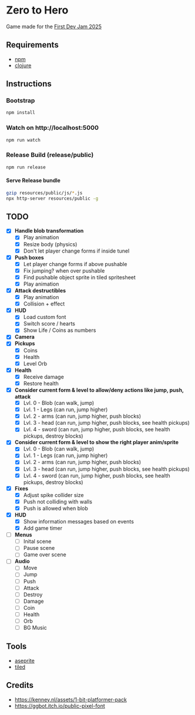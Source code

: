 # Zero to Hero
Game made for the [First Dev Jam 2025](https://docs.google.com/spreadsheets/d/1Zl4_gNtujm9f759oWaeIs22dplejp5yB_J1pHmns72I/edit?gid=324790356#gid=324790356)

## Requirements
- [npm](https://www.npmjs.com/)
- [clojure](https://clojure.org/)

## Instructions

### Bootstrap
```bash
npm install
```

### Watch on http://localhost:5000
```bash
npm run watch
```

### Release Build (release/public)
```bash
npm run release
```

#### Serve Release bundle
```bash
gzip resources/public/js/*.js
npx http-server resources/public -g
```

## TODO
- [x] **Handle blob transformation**
    - [x] Play animation 
    - [x] Resize body (physics)
    - [x] Don't let player change forms if inside tunel
- [x] **Push boxes**
    - [x] Let player change forms if above pushable
    - [x] Fix jumping? when over pushable
    - [x] Find pushable object sprite in tiled spritesheet
    - [x] Play animation
- [x] **Attack destructibles**
    - [x] Play animation
    - [x] Collision + effect
- [x] **HUD**
    - [x] Load custom font
    - [x] Switch score / hearts
    - [x] Show Life / Coins as numbers
- [x] **Camera**
- [x] **Pickups**
    - [x] Coins
    - [x] Health
    - [x] Level Orb
- [x] **Health**
    - [x] Receive damage
    - [x] Restore health
- [x] **Consider current form & level to allow/deny actions like jump, push, attack**
    - [x] Lvl. 0 - Blob (can walk, jump)
    - [x] Lvl. 1 - Legs (can run, jump higher)
    - [x] Lvl. 2 - arms (can run, jump higher, push blocks)
    - [x] Lvl. 3 - head (can run, jump higher, push blocks, see health pickups)
    - [x] Lvl. 4 - sword (can run, jump higher, push blocks, see health pickups, destroy blocks)
- [x] **Consider current form & level to show the right player anim/sprite**
    - [x] Lvl. 0 - Blob (can walk, jump)
    - [x] Lvl. 1 - Legs (can run, jump higher)
    - [x] Lvl. 2 - arms (can run, jump higher, push blocks)
    - [x] Lvl. 3 - head (can run, jump higher, push blocks, see health pickups)
    - [x] Lvl. 4 - sword (can run, jump higher, push blocks, see health pickups, destroy blocks)
- [x] **Fixes**
    - [x] Adjust spike collider size
    - [x] Push not colliding with walls
    - [x] Push is allowed when blob
- [x] **HUD**
    - [x] Show information messages based on events
    - [x] Add game timer
- [ ] **Menus**
    - [ ] Inital scene
    - [ ] Pause scene
    - [ ] Game over scene
- [ ] **Audio**
    - [ ] Move
    - [ ] Jump
    - [ ] Push
    - [ ] Attack
    - [ ] Destroy
    - [ ] Damage
    - [ ] Coin
    - [ ] Health
    - [ ] Orb
    - [ ] BG Music 

## Tools
- [aseprite](https://www.aseprite.org/)
- [tiled](https://www.mapeditor.org/)

## Credits
- https://kenney.nl/assets/1-bit-platformer-pack
- https://ggbot.itch.io/public-pixel-font
